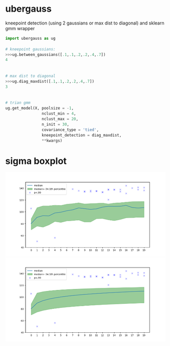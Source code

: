 # ubergauss


kneepoint detection (using 2 gaussians or max dist to diagonal) and sklearn gmm wrapper



```python
import ubergauss as ug

# kneepoint gaussians: 
>>>ug.between_gaussians([.1,.1,.2,.2,.4,.7])
4 


# max dist to diagonal
>>>ug.diag_maxdist([.1,.1,.2,.2,.4,.7])
3


# trian gmm 
ug.get_model(X, poolsize = -1, 
                nclust_min = 4, 
                nclust_max = 20, 
                n_init = 30,
                covariance_type = 'tied',
                kneepoint_detection = diag_maxdist,
                **kwargs)
```



# sigma boxplot

![''](https://raw.githubusercontent.com/smautner/ubergauss/master/test/Figure_1.png)
![''](https://raw.githubusercontent.com/smautner/ubergauss/master/test/Figure_2.png)


